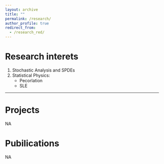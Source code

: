 ```yaml
---
layout: archive
title: ""
permalink: /research/
author_profile: true
redirect_from: 
  - /research_red/
---
```


# Research interets

1. Stochastic Analysis and SPDEs
2. Statistical Physics:
   - Pecorlation
   - SLE

---

# Projects
NA

# Pubilications
NA
